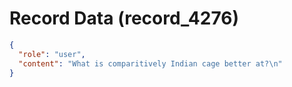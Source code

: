 # Record Data (record_4276)

```json
{
  "role": "user",
  "content": "What is comparitively Indian cage better at?\n"
}
```
